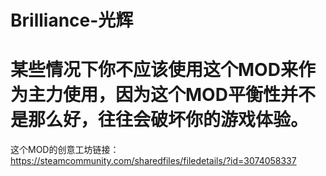 # Brilliance-光辉
# 某些情况下你不应该使用这个MOD来作为主力使用，因为这个MOD平衡性并不是那么好，往往会破坏你的游戏体验。
这个MOD的创意工坊链接：https://steamcommunity.com/sharedfiles/filedetails/?id=3074058337
